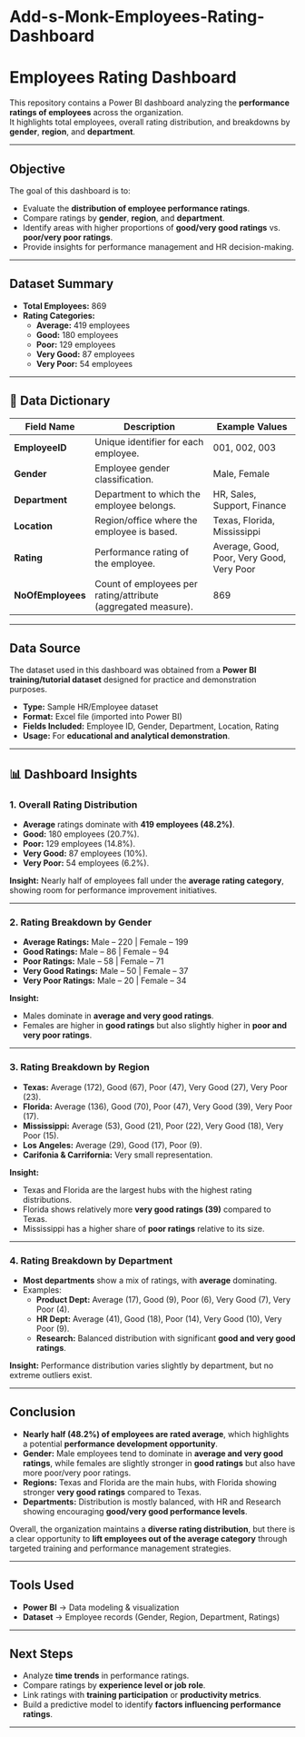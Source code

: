 # Add-s-Monk-Employees-Rating-Dashboard

# Employees Rating Dashboard  

This repository contains a Power BI dashboard analyzing the **performance ratings of employees** across the organization.  
It highlights total employees, overall rating distribution, and breakdowns by **gender**, **region**, and **department**.  

---

##  Objective  

The goal of this dashboard is to:  
- Evaluate the **distribution of employee performance ratings**.  
- Compare ratings by **gender**, **region**, and **department**.  
- Identify areas with higher proportions of **good/very good ratings** vs. **poor/very poor ratings**.  
- Provide insights for performance management and HR decision-making.  

---

##  Dataset Summary  

- **Total Employees:** 869  
- **Rating Categories:**  
  - **Average:** 419 employees  
  - **Good:** 180 employees  
  - **Poor:** 129 employees  
  - **Very Good:** 87 employees  
  - **Very Poor:** 54 employees  

---

## 📖 Data Dictionary  

| **Field Name**       | **Description**                                               | **Example Values**     |
|-----------------------|---------------------------------------------------------------|------------------------|
| **EmployeeID**        | Unique identifier for each employee.                          | 001, 002, 003          |
| **Gender**            | Employee gender classification.                               | Male, Female           |
| **Department**        | Department to which the employee belongs.                     | HR, Sales, Support, Finance |
| **Location**          | Region/office where the employee is based.                    | Texas, Florida, Mississippi |
| **Rating**            | Performance rating of the employee.                           | Average, Good, Poor, Very Good, Very Poor |
| **NoOfEmployees**     | Count of employees per rating/attribute (aggregated measure). | 869                    |

---

##  Data Source  

The dataset used in this dashboard was obtained from a **Power BI training/tutorial dataset** designed for practice and demonstration purposes.  

- **Type:** Sample HR/Employee dataset  
- **Format:** Excel file (imported into Power BI)  
- **Fields Included:** Employee ID, Gender, Department, Location, Rating  
- **Usage:** For **educational and analytical demonstration**.  

  

---

## 📊 Dashboard Insights  

### 1. Overall Rating Distribution  
- **Average** ratings dominate with **419 employees (48.2%)**.  
- **Good:** 180 employees (20.7%).  
- **Poor:** 129 employees (14.8%).  
- **Very Good:** 87 employees (10%).  
- **Very Poor:** 54 employees (6.2%).  

 **Insight:** Nearly half of employees fall under the **average rating category**, showing room for performance improvement initiatives.  

---

### 2. Rating Breakdown by Gender  
- **Average Ratings:** Male – 220 | Female – 199  
- **Good Ratings:** Male – 86 | Female – 94  
- **Poor Ratings:** Male – 58 | Female – 71  
- **Very Good Ratings:** Male – 50 | Female – 37  
- **Very Poor Ratings:** Male – 20 | Female – 34  

 **Insight:**  
- Males dominate in **average and very good ratings**.  
- Females are higher in **good ratings** but also slightly higher in **poor and very poor ratings**.  

---

### 3. Rating Breakdown by Region  
- **Texas:** Average (172), Good (67), Poor (47), Very Good (27), Very Poor (23).  
- **Florida:** Average (136), Good (70), Poor (47), Very Good (39), Very Poor (17).  
- **Mississippi:** Average (53), Good (21), Poor (22), Very Good (18), Very Poor (15).  
- **Los Angeles:** Average (29), Good (17), Poor (9).  
- **Carifonia & Carrifornia:** Very small representation.  

 **Insight:**  
- Texas and Florida are the largest hubs with the highest rating distributions.  
- Florida shows relatively more **very good ratings (39)** compared to Texas.  
- Mississippi has a higher share of **poor ratings** relative to its size.  

---

### 4. Rating Breakdown by Department  
- **Most departments** show a mix of ratings, with **average** dominating.  
- Examples:  
  - **Product Dept:** Average (17), Good (9), Poor (6), Very Good (7), Very Poor (4).  
  - **HR Dept:** Average (41), Good (18), Poor (14), Very Good (10), Very Poor (9).  
  - **Research:** Balanced distribution with significant **good and very good ratings**.  

 **Insight:** Performance distribution varies slightly by department, but no extreme outliers exist.  

---

##  Conclusion  

- **Nearly half (48.2%) of employees are rated average**, which highlights a potential **performance development opportunity**.  
- **Gender:** Male employees tend to dominate in **average and very good ratings**, while females are slightly stronger in **good ratings** but also have more poor/very poor ratings.  
- **Regions:** Texas and Florida are the main hubs, with Florida showing stronger **very good ratings** compared to Texas.  
- **Departments:** Distribution is mostly balanced, with HR and Research showing encouraging **good/very good performance levels**.  

Overall, the organization maintains a **diverse rating distribution**, but there is a clear opportunity to **lift employees out of the average category** through targeted training and performance management strategies.  

---

##  Tools Used  

- **Power BI** → Data modeling & visualization  
- **Dataset** → Employee records (Gender, Region, Department, Ratings)  

---

##  Next Steps  

- Analyze **time trends** in performance ratings.  
- Compare ratings by **experience level or job role**.  
- Link ratings with **training participation** or **productivity metrics**.  
- Build a predictive model to identify **factors influencing performance ratings**.  

---
